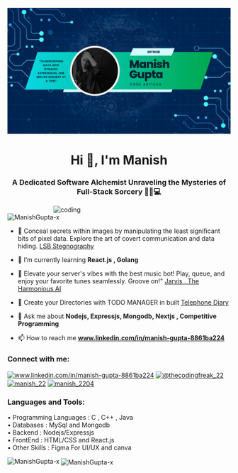 ![logo](https://github.com/ManishGupta-x/ManishGupta-x/blob/main/Banner.png)
<h1 align="center">Hi 👋, I'm Manish</h1>
<h3 align="center">A Dedicated Software Alchemist Unraveling the Mysteries of Full-Stack Sorcery 🧙‍♂️💻</h3>

<img align = "right" alt = "coding" width = "400" src = "https://media.tenor.com/YZPnGuPeZv8AAAAd/coding.gif">
<p align="left"> <img src="https://komarev.com/ghpvc/?username=ManishGupta-x&label=Profile%20views&color=0e75b6&style=flat" alt="ManishGupta-x" /> </p>

- 🔭 Conceal secrets within images by manipulating the least significant bits of pixel data. Explore the art of covert communication and data hiding. [LSB Stegnography](https://github.com/ManishGupta-x/Image_steganography)

- 🌱 I’m currently learning **React.js , Golang**

- 👯 Elevate your server's vibes with the best music bot! Play, queue, and enjoy your favorite tunes seamlessly. Groove on!" [Jarvis , The Harmonious AI](https://github.com/ManishGupta-x/Jarvis)

- 🤝 Create your Directories with TODO MANAGER in built [Telephone Diary](https://github.com/ManishGupta-x/telephoneDiary)

- 💬 Ask me about **Nodejs, Expressjs, Mongodb, Nextjs , Competitive Programming**

- 📫 How to reach me **www.linkedin.com/in/manish-gupta-8861ba224**
<h3 align="left">Connect with me:</h3>
<p align="left">
<a href="https://linkedin.com/in/www.linkedin.com/in/manish-gupta-8861ba224" target="blank"><img align="center" src="https://raw.githubusercontent.com/rahuldkjain/github-profile-readme-generator/master/src/images/icons/Social/linked-in-alt.svg" alt="www.linkedin.com/in/manish-gupta-8861ba224" height="30" width="40" /></a>
<a href="https://instagram.com/@thecodingfreak_22" target="blank"><img align="center" src="https://raw.githubusercontent.com/rahuldkjain/github-profile-readme-generator/master/src/images/icons/Social/instagram.svg" alt="@thecodingfreak_22" height="30" width="40" /></a>
<a href="https://www.codechef.com/users/manish_22" target="blank"><img align="center" src="https://cdn.jsdelivr.net/npm/simple-icons@3.1.0/icons/codechef.svg" alt="manish_22" height="30" width="40" /></a>
<a href="https://www.leetcode.com/manish_2204" target="blank"><img align="center" src="https://raw.githubusercontent.com/rahuldkjain/github-profile-readme-generator/master/src/images/icons/Social/leet-code.svg" alt="manish_2204" height="30" width="40" /></a>
</p>

<h3 align="left">Languages and Tools:</h3>
<p align="left"> • Programming Languages : C , C++ , Java <br> • Databases : MySql and Mongodb <br> • Backend : Nodejs/Expressjs <br> • FrontEnd : HTML/CSS and React.js <br> • Other Skills :  Figma For UI/UX and canva </p>

<p><img align="left" src="https://github-readme-stats.vercel.app/api/top-langs?username=ManishGupta-x&show_icons=true&locale=en&layout=compact" alt="ManishGupta-x" /></p>

<p>&nbsp;<img align="center" src="https://github-readme-stats.vercel.app/api?username=ManishGupta-x&show_icons=true&locale=en" alt="ManishGupta-x" /></p>
